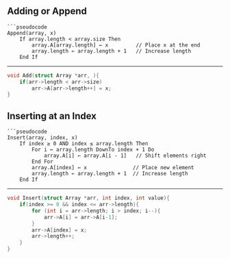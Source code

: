## Adding or Append

```ad-Pseudocode
```pseudocode
Append(array, x)
    If array.length < array.size Then
        array.A[array.length] ← x         // Place x at the end
        array.length ← array.length + 1   // Increase length
    End If
```

---

```cpp 
void Add(struct Array *arr, ){
	if(arr->length < arr->size)
		arr->A[arr->length++] = x;
}
```

## Inserting at an Index

```ad-Pseudocode
```pseudocode
Insert(array, index, x)
    If index ≥ 0 AND index ≤ array.length Then
        For i ← array.length DownTo index + 1 Do
            array.A[i] ← array.A[i - 1]   // Shift elements right
        End For
        array.A[index] ← x               // Place new element
        array.length ← array.length + 1  // Increase length
    End If
```
---
```cpp 
void Insert(struct Array *arr, int index, int value){
	if(index >= 0 && index <= arr->length){
		for (int i = arr->length; i > index; i--){
			arr->A[i] = arr->A[i-1];
		}
		arr->A[index] = x;
		arr->length++;
	}
}
```